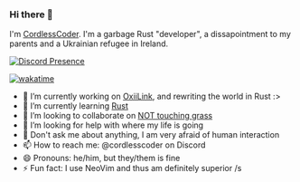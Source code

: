 ### Hi there 👋
I'm [CordlessCoder](https://github.com/CordlessCoder). I'm a garbage Rust "developer", a dissapointment to my parents and a Ukrainian refugee in Ireland.

[![Discord Presence](https://lanyard.cnrad.dev/api/577885109894512659)](https://discord.com/users/577885109894512659)

[![wakatime](https://wakatime.com/badge/user/142fa03b-8422-4171-9266-2b6d37f60c35.svg?style=for-the-badge)](https://wakatime.com/@142fa03b-8422-4171-9266-2b6d37f60c35)

- 🔭 I’m currently working on [OxiiLink](https://oxlink.dev), and rewriting the world in Rust :>
- 🌱 I’m currently learning [Rust](https://rust-lang.org)
- 👯 I’m looking to collaborate on [NOT touching grass](https://roman.vm.net.ua)
- 🤔 I’m looking for help with where my life is going
- 💬 Don't ask me about anything, I am very afraid of human interaction
- 📫 How to reach me: @cordlesscoder on Discord
- 😄 Pronouns: he/him, but they/them is fine
- ⚡ Fun fact: I use NeoVim and thus am definitely superior /s
